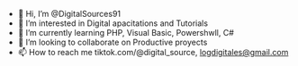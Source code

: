 - 👋 Hi, I’m @DigitalSources91
- 👀 I’m interested in Digital apacitations and Tutorials
- 🌱 I’m currently learning PHP, Visual Basic, Powershwll, C#
- 💞️ I’m looking to collaborate on Productive proyects
- 📫 How to reach me  tiktok.com/@digital_source, logdigitales@gmail.com

<!---
DigitalSources91/DigitalSources91 is a ✨ special ✨ repository because its `README.md` (this file) appears on your GitHub profile.
You can click the Preview link to take a look at your changes.
--->
